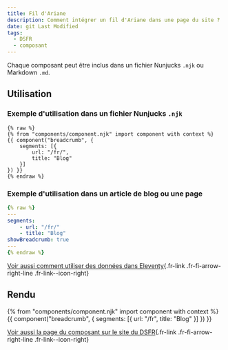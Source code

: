 ```yaml
---
title: Fil d'Ariane
description: Comment intégrer un fil d'Ariane dans une page du site ?
date: git Last Modified
tags:
  - DSFR
  - composant
---
```

Chaque composant peut être inclus dans un fichier Nunjucks `.njk` ou Markdown `.md`.

## Utilisation

### Exemple d'utilisation dans un fichier Nunjucks `.njk`

```njk
{% raw %}
{% from "components/component.njk" import component with context %}
{{ component("breadcrumb", {
    segments: [{
        url: "/fr/",
        title: "Blog"
    }]
}) }}
{% endraw %}
```

### Exemple d'utilisation dans un article de blog ou une page

```yaml
{% raw %}
---
segments:
    - url: "/fr/"
    - title: "Blog"
showBreadcrumb: true
---
{% endraw %}
```

[Voir aussi comment utiliser des données dans Eleventy](https://www.11ty.dev/docs/data/){.fr-link .fr-fi-arrow-right-line .fr-link--icon-right}

## Rendu

{% from "components/component.njk" import component with context %}
{{ component("breadcrumb", {
    segments: [{
        url: "/fr",
        title: "Blog"
    }]
}) }}

[Voir aussi la page du composant sur le site du DSFR](https://www.systeme-de-design.gouv.fr/elements-d-interface/composants/fil-d-ariane){.fr-link .fr-fi-arrow-right-line .fr-link--icon-right}
